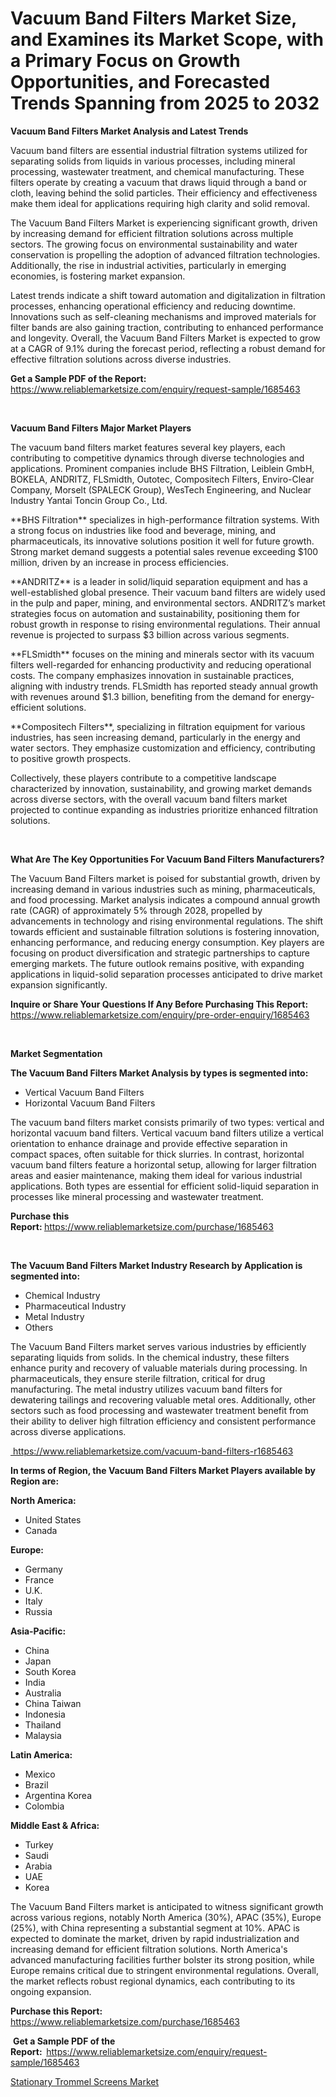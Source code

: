 <p><h1>Vacuum Band Filters Market Size, and Examines its Market Scope, with a Primary Focus on Growth Opportunities, and Forecasted Trends Spanning from 2025 to 2032</h1></p><p><strong>Vacuum Band Filters Market Analysis and Latest Trends</strong></p>
<p><p>Vacuum band filters are essential industrial filtration systems utilized for separating solids from liquids in various processes, including mineral processing, wastewater treatment, and chemical manufacturing. These filters operate by creating a vacuum that draws liquid through a band or cloth, leaving behind the solid particles. Their efficiency and effectiveness make them ideal for applications requiring high clarity and solid removal.</p><p>The Vacuum Band Filters Market is experiencing significant growth, driven by increasing demand for efficient filtration solutions across multiple sectors. The growing focus on environmental sustainability and water conservation is propelling the adoption of advanced filtration technologies. Additionally, the rise in industrial activities, particularly in emerging economies, is fostering market expansion.</p><p>Latest trends indicate a shift toward automation and digitalization in filtration processes, enhancing operational efficiency and reducing downtime. Innovations such as self-cleaning mechanisms and improved materials for filter bands are also gaining traction, contributing to enhanced performance and longevity. Overall, the Vacuum Band Filters Market is expected to grow at a CAGR of 9.1% during the forecast period, reflecting a robust demand for effective filtration solutions across diverse industries.</p></p>
<p><strong>Get a Sample PDF of the Report:&nbsp;</strong> <a href="https://www.reliablemarketsize.com/enquiry/request-sample/1685463?utm_campaign=3104&utm_medium=2&utm_source=Github&utm_content=ia&utm_term=24032025&utm_id=vacuum-band-filters">https://www.reliablemarketsize.com/enquiry/request-sample/1685463</a></p>
<p>&nbsp;</p>
<p><strong>Vacuum Band Filters Major Market Players</strong></p>
<p><p>The vacuum band filters market features several key players, each contributing to competitive dynamics through diverse technologies and applications. Prominent companies include BHS Filtration, Leiblein GmbH, BOKELA, ANDRITZ, FLSmidth, Outotec, Compositech Filters, Enviro-Clear Company, Morselt (SPALECK Group), WesTech Engineering, and Nuclear Industry Yantai Toncin Group Co., Ltd.</p><p>**BHS Filtration** specializes in high-performance filtration systems. With a strong focus on industries like food and beverage, mining, and pharmaceuticals, its innovative solutions position it well for future growth. Strong market demand suggests a potential sales revenue exceeding $100 million, driven by an increase in process efficiencies.</p><p>**ANDRITZ** is a leader in solid/liquid separation equipment and has a well-established global presence. Their vacuum band filters are widely used in the pulp and paper, mining, and environmental sectors. ANDRITZ’s market strategies focus on automation and sustainability, positioning them for robust growth in response to rising environmental regulations. Their annual revenue is projected to surpass $3 billion across various segments.</p><p>**FLSmidth** focuses on the mining and minerals sector with its vacuum filters well-regarded for enhancing productivity and reducing operational costs. The company emphasizes innovation in sustainable practices, aligning with industry trends. FLSmidth has reported steady annual growth with revenues around $1.3 billion, benefiting from the demand for energy-efficient solutions.</p><p>**Compositech Filters**, specializing in filtration equipment for various industries, has seen increasing demand, particularly in the energy and water sectors. They emphasize customization and efficiency, contributing to positive growth prospects.</p><p>Collectively, these players contribute to a competitive landscape characterized by innovation, sustainability, and growing market demands across diverse sectors, with the overall vacuum band filters market projected to continue expanding as industries prioritize enhanced filtration solutions.</p></p>
<p>&nbsp;</p>
<p><strong>What Are The Key Opportunities For Vacuum Band Filters Manufacturers?</strong></p>
<p><p>The Vacuum Band Filters market is poised for substantial growth, driven by increasing demand in various industries such as mining, pharmaceuticals, and food processing. Market analysis indicates a compound annual growth rate (CAGR) of approximately 5% through 2028, propelled by advancements in technology and rising environmental regulations. The shift towards efficient and sustainable filtration solutions is fostering innovation, enhancing performance, and reducing energy consumption. Key players are focusing on product diversification and strategic partnerships to capture emerging markets. The future outlook remains positive, with expanding applications in liquid-solid separation processes anticipated to drive market expansion significantly.</p></p>
<p><strong>Inquire or Share Your Questions If Any Before Purchasing This Report:</strong> <a href="https://www.reliablemarketsize.com/enquiry/pre-order-enquiry/1685463?utm_campaign=3104&utm_medium=2&utm_source=Github&utm_content=ia&utm_term=24032025&utm_id=vacuum-band-filters">https://www.reliablemarketsize.com/enquiry/pre-order-enquiry/1685463</a></p>
<p>&nbsp;</p>
<p><strong>Market Segmentation</strong></p>
<p><strong>The Vacuum Band Filters Market Analysis by types is segmented into:</strong></p>
<p><ul><li>Vertical Vacuum Band Filters</li><li>Horizontal Vacuum Band Filters</li></ul></p>
<p><p>The vacuum band filters market consists primarily of two types: vertical and horizontal vacuum band filters. Vertical vacuum band filters utilize a vertical orientation to enhance drainage and provide effective separation in compact spaces, often suitable for thick slurries. In contrast, horizontal vacuum band filters feature a horizontal setup, allowing for larger filtration areas and easier maintenance, making them ideal for various industrial applications. Both types are essential for efficient solid-liquid separation in processes like mineral processing and wastewater treatment.</p></p>
<p><strong>Purchase this Report:&nbsp;</strong><a href="https://www.reliablemarketsize.com/purchase/1685463?utm_campaign=3104&utm_medium=2&utm_source=Github&utm_content=ia&utm_term=24032025&utm_id=vacuum-band-filters">https://www.reliablemarketsize.com/purchase/1685463</a></p>
<p>&nbsp;</p>
<p><strong>The Vacuum Band Filters Market Industry Research by Application is segmented into:</strong></p>
<p><ul><li>Chemical Industry</li><li>Pharmaceutical Industry</li><li>Metal Industry</li><li>Others</li></ul></p>
<p><p>The Vacuum Band Filters market serves various industries by efficiently separating liquids from solids. In the chemical industry, these filters enhance purity and recovery of valuable materials during processing. In pharmaceuticals, they ensure sterile filtration, critical for drug manufacturing. The metal industry utilizes vacuum band filters for dewatering tailings and recovering valuable metal ores. Additionally, other sectors such as food processing and wastewater treatment benefit from their ability to deliver high filtration efficiency and consistent performance across diverse applications.</p></p>
<p><a href="https://www.reliablemarketsize.com/vacuum-band-filters-r1685463?utm_campaign=3104&utm_medium=2&utm_source=Github&utm_content=ia&utm_term=24032025&utm_id=vacuum-band-filters">&nbsp;https://www.reliablemarketsize.com/vacuum-band-filters-r1685463</a></p>
<p><strong>In terms of Region, the Vacuum Band Filters Market Players available by Region are:</strong></p>
<p>
    <p> <strong> North America: </strong>
        <ul>
            <li>United States</li>
            <li>Canada</li>
        </ul>
        </p> 
    <p> <strong> Europe: </strong>
        <ul>
            <li>Germany</li>
            <li>France</li>
            <li>U.K.</li>
            <li>Italy</li>
            <li>Russia</li>
        </ul>
        </p> 
    <p> <strong> Asia-Pacific: </strong>
        <ul>
            <li>China</li>
            <li>Japan</li>
            <li>South Korea</li>
            <li>India</li>
            <li>Australia</li>
            <li>China Taiwan</li>
            <li>Indonesia</li>
            <li>Thailand</li>
            <li>Malaysia</li>
        </ul>
        </p> 
    <p> <strong> Latin America: </strong>
        <ul>
            <li>Mexico</li>
            <li>Brazil</li>
            <li>Argentina Korea</li>
            <li>Colombia</li>
        </ul>
        </p> 
    <p> <strong> Middle East & Africa: </strong>
        <ul>
            <li>Turkey</li>
            <li>Saudi</li>
            <li>Arabia</li>
            <li>UAE</li>
            <li>Korea</li>
        </ul>
    </p>
    </p>
<p><p>The Vacuum Band Filters market is anticipated to witness significant growth across various regions, notably North America (30%), APAC (35%), Europe (25%), with China representing a substantial segment at 10%. APAC is expected to dominate the market, driven by rapid industrialization and increasing demand for efficient filtration solutions. North America's advanced manufacturing facilities further bolster its strong position, while Europe remains critical due to stringent environmental regulations. Overall, the market reflects robust regional dynamics, each contributing to its ongoing expansion.</p></p>
<p><strong>Purchase this Report: </strong><a href="https://www.reliablemarketsize.com/purchase/1685463?utm_campaign=3104&utm_medium=2&utm_source=Github&utm_content=ia&utm_term=24032025&utm_id=vacuum-band-filters">https://www.reliablemarketsize.com/purchase/1685463</a></p>
<p>&nbsp;<strong>Get a Sample PDF of the Report:&nbsp;&nbsp;</strong><a href="https://www.reliablemarketsize.com/enquiry/request-sample/1685463?utm_campaign=3104&utm_medium=2&utm_source=Github&utm_content=ia&utm_term=24032025&utm_id=vacuum-band-filters">https://www.reliablemarketsize.com/enquiry/request-sample/1685463</a></p>
<p><strong></strong></p>
<p><p><a href="https://github.com/semenbobbaxu/Market-Research-Report-List-1/blob/main/stationary-trommel-screens-market.md?utm_campaign=3104&utm_medium=2&utm_source=Github&utm_content=ia&utm_term=24032025&utm_id=vacuum-band-filters">Stationary Trommel Screens Market</a></p></p>